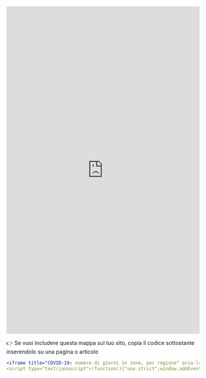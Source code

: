 <head>  
  <script type="text/javascript">!function () { "use strict"; window.addEventListener("message", (function (a) { if (void 0 !== a.data["datawrapper-height"]) for (var e in a.data["datawrapper-height"]) { var t = document.getElementById("datawrapper-chart-" + e) || document.querySelector("iframe[src*='" + e + "']"); t && (t.style.height = a.data["datawrapper-height"][e] + "px") } })) }();
    </script>
</head>

<iframe title="COVID-19: numero di giorni in zone, per regione" aria-label="chart" id="datawrapper-chart-mSQp0" src="https://datawrapper.dwcdn.net/mSQp0/" scrolling="no" frameborder="0" style="width: 0; min-width: 100% !important; border: none;" height="854"></iframe>

👉 Se vuoi includere questa mappa sul tuo sito, copia il codice sottostante inserendolo su una pagina o articolo

``` yaml
<iframe title="COVID-19: numero di giorni in zone, per regione" aria-label="chart" id="datawrapper-chart-mSQp0" src="https://datawrapper.dwcdn.net/mSQp0/" scrolling="no" frameborder="0" style="width: 0; min-width: 100% !important; border: none;" height="854"></iframe>
<script type="text/javascript">!function(){"use strict";window.addEventListener("message",(function(a){if(void 0!==a.data["datawrapper-height"])for(var e in a.data["datawrapper-height"]){var t=document.getElementById("datawrapper-chart-"+e)||document.querySelector("iframe[src*='"+e+"']");t&&(t.style.height=a.data["datawrapper-height"][e]+"px")}}))}(); </script>
```
